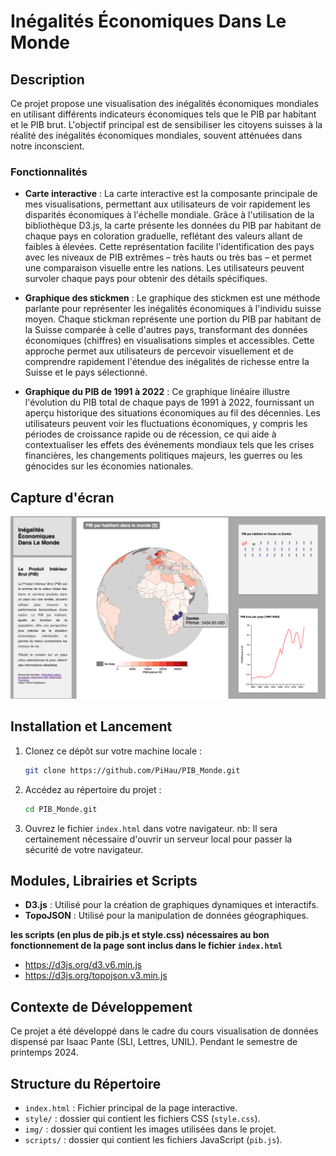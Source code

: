 # Inégalités Économiques Dans Le Monde

## Description

Ce projet propose une visualisation des inégalités économiques mondiales en utilisant différents indicateurs économiques tels que le PIB par habitant et le PIB brut. L'objectif principal est de sensibiliser les citoyens suisses à la réalité des inégalités économiques mondiales, souvent atténuées dans notre inconscient.

### Fonctionnalités

- **Carte interactive** : La carte interactive est la composante principale de mes visualisations, permettant aux utilisateurs de voir rapidement les disparités économiques à l'échelle mondiale. Grâce à l'utilisation de la bibliothèque D3.js, la carte présente les données du PIB par habitant de chaque pays en coloration graduelle, reflétant des valeurs allant de faibles à élevées. Cette représentation facilite l'identification des pays avec les niveaux de PIB extrêmes – très hauts ou très bas – et permet une comparaison visuelle entre les nations. Les utilisateurs peuvent survoler chaque pays pour obtenir des détails spécifiques.
  
- **Graphique des stickmen** : Le graphique des stickmen est une méthode parlante pour représenter les inégalités économiques à l'individu suisse moyen. Chaque stickman représente une portion du PIB par habitant de la Suisse comparée à celle d'autres pays, transformant des données économiques (chiffres) en visualisations simples et accessibles. Cette approche permet aux utilisateurs de percevoir visuellement et de comprendre rapidement l'étendue des inégalités de richesse entre la Suisse et le pays sélectionné.

- **Graphique du PIB de 1991 à 2022** : Ce graphique linéaire illustre l'évolution du PIB total de chaque pays de 1991 à 2022, fournissant un aperçu historique des situations économiques au fil des décennies. Les utilisateurs peuvent voir les fluctuations économiques, y compris les périodes de croissance rapide ou de récession, ce qui aide à contextualiser les effets des événements mondiaux tels que les crises financières, les changements politiques majeurs, les guerres ou les génocides sur les économies nationales.

## Capture d'écran

 ![Capture d'écran](img/screenshot1.png)
 
## Installation et Lancement

1. Clonez ce dépôt sur votre machine locale :
    ```bash
    git clone https://github.com/PiHau/PIB_Monde.git
    ```
2. Accédez au répertoire du projet :
    ```bash
    cd PIB_Monde.git
    ```
3. Ouvrez le fichier `index.html` dans votre navigateur. nb: Il sera certainement nécessaire d'ouvrir un serveur local pour passer la sécurité de votre navigateur.

## Modules, Librairies et Scripts

- **D3.js** : Utilisé pour la création de graphiques dynamiques et interactifs.
- **TopoJSON** : Utilisé pour la manipulation de données géographiques.

 **les scripts (en plus de pib.js et style.css) nécessaires au bon fonctionnement de la page sont inclus dans le fichier `index.html`**

- https://d3js.org/d3.v6.min.js
- https://d3js.org/topojson.v3.min.js


## Contexte de Développement

Ce projet a été développé dans le cadre du cours visualisation de données dispensé par Isaac Pante (SLI, Lettres, UNIL). Pendant le semestre de printemps 2024.

## Structure du Répertoire

- `index.html` : Fichier principal de la page interactive.
- `style/` : dossier qui contient les fichiers CSS (`style.css`).
- `img/` : dossier qui contient les images utilisées dans le projet.
- `scripts/` : dossier qui contient les fichiers JavaScript (`pib.js`).

